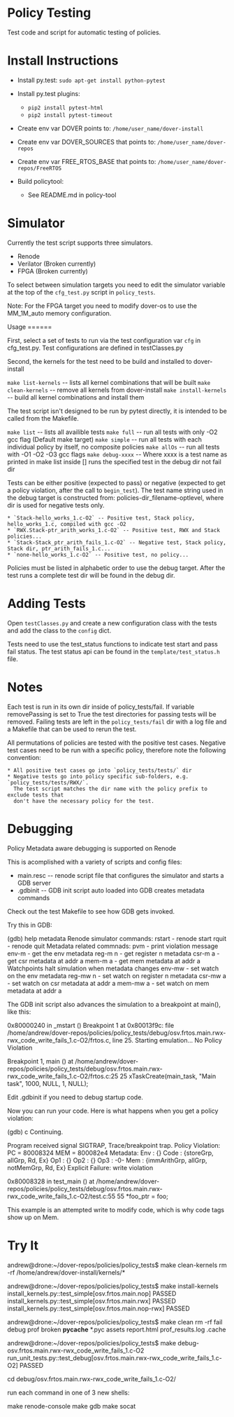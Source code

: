 

Policy Testing
===================

Test code and script for automatic testing of policies.

Install Instructions
====================

   * Install py.test: `sudo apt-get install python-pytest`
   * Install py.test plugins:
       * `pip2 install pytest-html`
       * `pip2 install pytest-timeout`

   * Create env var DOVER points to: `/home/user_name/dover-install`
   * Create env var DOVER_SOURCES that points to: `/home/user_name/dover-repos`
   * Create env var FREE_RTOS_BASE that points to: `/home/user_name/dover-repos/FreeRTOS`

   * Build policytool:
       * See README.md in policy-tool

Simulator
=========

Currently the test script supports three simulators.

   * Renode
   * Verilator (Broken currently)
   * FPGA (Broken currently)
   
To select between simulation targets you need to edit the simulator variable
at the top of the `cfg_test.py` script in `policy_tests`.

Note: For the FPGA target you need to modify dover-os to use the
MM_1M_auto memory configuration.

Usage ======

First, select a set of tests to run via the test configuration var `cfg` in
cfg_test.py. Test configurations are defined in testClasses.py

Second, the kernels for the test need to be build and installed to dover-install

`make list-kernels` -- lists all kernel combinations that will be built
`make clean-kernels` -- remove all kernels from dover-install
`make install-kernels` -- build all kernel combinations and install them

The test script isn't designed to be run by pytest directly, it is
intended to be called from the Makefile.

`make list` -- lists all availible tests
`make full` -- run all tests with only -O2 gcc flag (Default make target)
`make simple` -- run all tests with each individual policy by itself, no composite policies
`make allOs` -- run all tests with -O1 -O2 -O3 gcc flags
`make debug-xxxx` -- Where xxxx is a test name as printed in make list inside []
                     runs the specified test in the debug dir not fail dir

Tests can be either positive (expected to pass) or negative (expected
to get a policy violation, after the call to `begin_test`). The test
name string used in the debug target is constructed from: policies-dir_filename-optlevel, where
dir is used for negative tests only.

    * `Stack-hello_works_1.c-O2` -- Positive test, Stack policy, hello_works_1.c, compiled with gcc -O2
    * `RWX.Stack-ptr_arith_works_1.c-O2` -- Positive test, RWX and Stack policies...
    * `Stack-Stack_ptr_arith_fails_1.c-O2` -- Negative test, Stack policy, Stack dir, ptr_arith_fails_1.c...
    * `none-hello_works_1.c-O2` -- Positive test, no policy...

Policies must be listed in alphabetic order to use the debug
target. After the test runs a complete test dir will be found in the
debug dir.

Adding Tests
============

Open `testClasses.py` and create a new configuration class with the
tests and add the class to the `config` dict.

Tests need to use the test_status functions to indicate test start and
pass fail status. The test status api can be found in the
`template/test_status.h` file.

Notes
=====

Each test is run in its own dir inside of policy_tests/fail. If variable
removePassing is set to True the test directories for passing tests
will be removed.  Failing tests are left in the `policy_tests/fail` dir
with a log file and a Makefile that can be used to rerun the test.

All permutations of policies are tested with the positive test
cases. Negative test cases need to be run with a specific policy,
therefore note the following convention:

    * All positive test cases go into `policy_tests/tests/` dir
    * Negative tests go into policy specific sub-folders, e.g. `policy_tests/tests/RWX/`. 
      The test script matches the dir name with the policy prefix to exclude tests that 
      don't have the necessary policy for the test.

Debugging
=========

Policy Metadata aware debugging is supported on Renode

This is acomplished with a variety of scripts and config files:
   * main.resc -- renode script file that configures the simulator and starts a GDB server
   * .gdbinit  -- GDB init script auto loaded into GDB creates metadata commands

Check out the test Makefile to see how GDB gets invoked.

Try this in GDB:

(gdb) help metadata 
Renode simulator commands:
   rstart   - renode start
   rquit    - renode quit
Metadata related commnads:
   pvm      - print violation message
   env-m    - get the env metadata
   reg-m n  - get register n metadata
   csr-m a  - get csr metadata at addr a
   mem-m a  - get mem metadata at addr a
Watchpoints halt simulation when metadata changes
   env-mw   - set watch on the env metadata
   reg-mw n - set watch on register n metadata
   csr-mw a - set watch on csr metadata at addr a
   mem-mw a - set watch on mem metadata at addr a

The GDB init script also advances the simulation to a breakpoint at main(), like this:

0x80000240 in _mstart ()
Breakpoint 1 at 0x80013f9c: file /home/andrew/dover-repos/policies/policy_tests/debug/osv.frtos.main.rwx-rwx_code_write_fails_1.c-O2/frtos.c, line 25.
Starting emulation...
No Policy Violation

Breakpoint 1, main ()
    at /home/andrew/dover-repos/policies/policy_tests/debug/osv.frtos.main.rwx-rwx_code_write_fails_1.c-O2/frtos.c:25
25	  xTaskCreate(main_task, "Main task", 1000, NULL, 1, NULL);

Edit .gdbinit if you need to debug startup code.

Now you can run your code. Here is what happens when you get a policy violation:

(gdb) c
Continuing.

Program received signal SIGTRAP, Trace/breakpoint trap.
Policy Violation:
    PC = 80008324    MEM = 800082e4
Metadata:
    Env   : {}
    Code  : {storeGrp, allGrp, Rd, Ex}
    Op1   : {}
    Op2   : {}
    Op3   : -0-
    Mem   : {immArithGrp, allGrp, notMemGrp, Rd, Ex}
Explicit Failure: write violation

0x80008328 in test_main ()
    at /home/andrew/dover-repos/policies/policy_tests/debug/osv.frtos.main.rwx-rwx_code_write_fails_1.c-O2/test.c:55
55	    *foo_ptr = foo;

This example is an attempted write to modify code, which is why code tags show up on Mem.

Try It
======

andrew@drone:~/dover-repos/policies/policy_tests$ make clean-kernels 
rm -rf /home/andrew/dover-install/kernels/*

andrew@drone:~/dover-repos/policies/policy_tests$ make install-kernels
install_kernels.py::test_simple[osv.frtos.main.nop] PASSED
install_kernels.py::test_simple[osv.frtos.main.rwx] PASSED
install_kernels.py::test_simple[osv.frtos.main.nop-rwx] PASSED

andrew@drone:~/dover-repos/policies/policy_tests$ make clean
rm -rf fail debug prof broken __pycache__ *.pyc assets report.html prof_results.log .cache

andrew@drone:~/dover-repos/policies/policy_tests$ make debug-osv.frtos.main.rwx-rwx_code_write_fails_1.c-O2
run_unit_tests.py::test_debug[osv.frtos.main.rwx-rwx_code_write_fails_1.c-O2] PASSED

cd debug/osv.frtos.main.rwx-rwx_code_write_fails_1.c-O2/

run each command in one of 3 new shells:

make renode-console
make gdb
make socat



